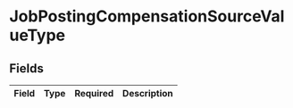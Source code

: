 # JobPostingCompensationSourceValueType


## Fields

| Field       | Type        | Required    | Description |
| ----------- | ----------- | ----------- | ----------- |